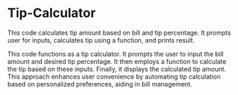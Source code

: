 # Tip-Calculator
This code calculates tip amount based on bill and tip percentage. It prompts user for inputs, calculates tip using a function, and prints result.

This code functions as a tip calculator. It prompts the user to input the bill amount and desired tip percentage. It then employs a function to calculate the tip based on these inputs. Finally, it displays the calculated tip amount. This approach enhances user convenience by automating tip calculation based on personalized preferences, aiding in bill management.
